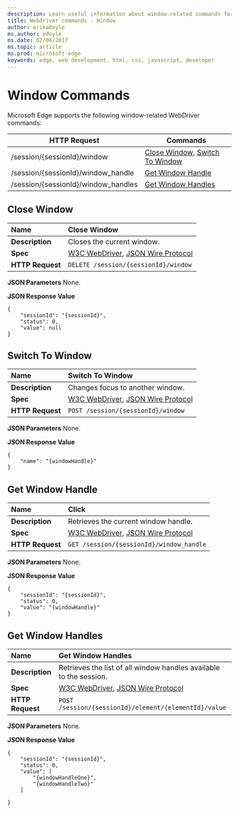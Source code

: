 ---description: Learn useful information about window-related commands for the WebDriver API.
title: Webdriver commands - Window
author: erikadoyle
ms.author: edoyle
ms.date: 02/08/2017
ms.topic: article
ms.prod: microsoft-edge
keywords: edge, web development, html, css, javascript, developer
---# Window CommandsMicrosoft Edge supports the following window-related WebDriver commands:| HTTP Request | Commands || ------------ | -------- || /session/{sessionId}/window| [Close Window](#close-window), [Switch To Window](#switch-to-window)|| /session/{sessionId}/window_handle| [Get Window Handle](#get-window-handle)|| /session/{sessionId}/window_handles| [Get Window Handles](#get-window-handles)|## Close Window| **Name** | Close Window || :------- | :---------- || **Description** | Closes the current window. || **Spec** | [W3C WebDriver](https://w3c.github.io/webdriver/webdriver-spec.html#dfn-close-window), [JSON Wire Protocol](https://code.google.com/p/selenium/wiki/JsonWireProtocol#DELETE_/session/:sessionId/window) || **HTTP Request** | `DELETE /session/{sessionId}/window` |**JSON Parameters**None.**JSON Response Value**```{    "sessionId": "{sessionId}",    "status": 0,    "value": null}```## Switch To Window| **Name** | Switch To Window || :------- | :---------- || **Description** | Changes focus to another window. || **Spec** | [W3C WebDriver](https://w3c.github.io/webdriver/webdriver-spec.html#switch-to-window), [JSON Wire Protocol](https://code.google.com/p/selenium/wiki/JsonWireProtocol#POST_/session/:sessionId/window) || **HTTP Request** | `POST /session/{sessionId}/window` |**JSON Parameters**None.**JSON Response Value**```{    "name": "{windowHandle}"}```## Get Window Handle| **Name** | Click || :------- | :---------- || **Description** | Retrieves the current window handle. || **Spec** | [W3C WebDriver](https://w3c.github.io/webdriver/webdriver-spec.html#get-window-handle), [JSON Wire Protocol](https://code.google.com/p/selenium/wiki/JsonWireProtocol#GET_/session/:sessionId/window_handle) || **HTTP Request** | `GET /session/{sessionId}/window_handle` |**JSON Parameters**None.**JSON Response Value**```{    "sessionId": "{sessionId}",    "status": 0,    "value": "{windowHandle}"}```## Get Window Handles| **Name** | Get Window Handles || :------- | :---------- || **Description** | Retrieves the list of all window handles available to the session. || **Spec** | [W3C WebDriver](https://w3c.github.io/webdriver/webdriver-spec.html#get-window-handles), [JSON Wire Protocol](https://code.google.com/p/selenium/wiki/JsonWireProtocol#GET_/session/:sessionId/window_handles) || **HTTP Request** | `POST /session/{sessionId}/element/{elementId}/value` |**JSON Parameters**None.**JSON Response Value**```{    "sessionId": "{sessionId}",    "status": 0,    "value": [        "{windowHandleOne}",        "{windowHandleTwo}"    ]}```